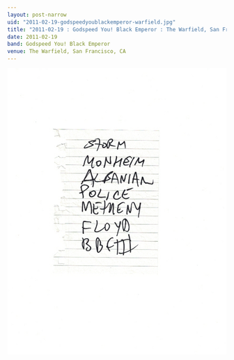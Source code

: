 ```yaml
---
layout: post-narrow
uid: "2011-02-19-godspeedyoublackemperor-warfield.jpg"
title: "2011-02-19 : Godspeed You! Black Emperor : The Warfield, San Francisco, CA"
date: 2011-02-19
band: Godspeed You! Black Emperor
venue: The Warfield, San Francisco, CA
---
```


<div class="showcase">
  <img src="/img/2011/02/20110219-GodspeedYouBlackEmperor-Warfield.jpg" alt="2011-02-19-godspeedyoublackemperor-warfield.jpg">
</div>
